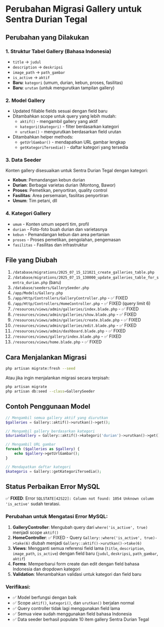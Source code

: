 # Perubahan Migrasi Gallery untuk Sentra Durian Tegal

## Perubahan yang Dilakukan

### 1. Struktur Tabel Gallery (Bahasa Indonesia)

-   `title` → `judul`
-   `description` → `deskripsi`
-   `image_path` → `path_gambar`
-   `is_active` → `aktif`
-   **Baru**: `kategori` (umum, durian, kebun, proses, fasilitas)
-   **Baru**: `urutan` (untuk mengurutkan tampilan gallery)

### 2. Model Gallery

-   Updated fillable fields sesuai dengan field baru
-   Ditambahkan scope untuk query yang lebih mudah:
    -   `aktif()` - mengambil gallery yang aktif
    -   `kategori($kategori)` - filter berdasarkan kategori
    -   `urutkan()` - mengurutkan berdasarkan field urutan
-   Ditambahkan helper methods:
    -   `getUrlGambar()` - mendapatkan URL gambar lengkap
    -   `getKategoriTersedia()` - daftar kategori yang tersedia

### 3. Data Seeder

Konten gallery disesuaikan untuk Sentra Durian Tegal dengan kategori:

-   **Kebun**: Pemandangan kebun durian
-   **Durian**: Berbagai varietas durian (Montong, Bawor)
-   **Proses**: Pemetikan, penyortiran, quality control
-   **Fasilitas**: Area persemaian, fasilitas penyortiran
-   **Umum**: Tim petani, dll

### 4. Kategori Gallery

-   `umum` - Konten umum seperti tim, profil
-   `durian` - Foto-foto buah durian dan varietasnya
-   `kebun` - Pemandangan kebun dan area pertanian
-   `proses` - Proses pemetikan, pengolahan, pengemasan
-   `fasilitas` - Fasilitas dan infrastruktur

## File yang Diubah

1. `/database/migrations/2025_07_15_121021_create_galleries_table.php`
2. `/database/migrations/2025_07_15_130000_update_galleries_table_for_sentra_durian.php` (baru)
3. `/database/seeders/GallerySeeder.php`
4. `/app/Models/Gallery.php`
5. `/app/Http/Controllers/GalleryController.php` - ✅ FIXED
6. `/app/Http/Controllers/HomeController.php` - ✅ FIXED (query limit 6)
7. `/resources/views/admin/galleries/index.blade.php` - ✅ FIXED
8. `/resources/views/admin/galleries/show.blade.php` - ✅ FIXED
9. `/resources/views/admin/galleries/create.blade.php` - ✅ FIXED
10. `/resources/views/admin/galleries/edit.blade.php` - ✅ FIXED
11. `/resources/views/admin/dashboard.blade.php` - ✅ FIXED
12. `/resources/views/gallery/index.blade.php` - ✅ FIXED
13. `/resources/views/home.blade.php` - ✅ FIXED

## Cara Menjalankan Migrasi

```bash
php artisan migrate:fresh --seed
```

Atau jika ingin menjalankan migrasi secara terpisah:

```bash
php artisan migrate
php artisan db:seed --class=GallerySeeder
```

## Contoh Penggunaan Model

```php
// Mengambil semua gallery aktif yang diurutkan
$galleries = Gallery::aktif()->urutkan()->get();

// Mengambil gallery berdasarkan kategori
$durianGallery = Gallery::aktif()->kategori('durian')->urutkan()->get();

// Mengambil URL gambar
foreach ($galleries as $gallery) {
    echo $gallery->getUrlGambar();
}

// Mendapatkan daftar kategori
$kategoris = Gallery::getKategoriTersedia();
```

## Status Perbaikan Error MySQL

✅ **FIXED**: Error `SQLSTATE[42S22]: Column not found: 1054 Unknown column 'is_active'` sudah teratasi.

### Perubahan untuk Mengatasi Error MySQL:

1. **GalleryController**: Mengubah query dari `where('is_active', true)` menjadi scope `aktif()`
2. **HomeController**: ✅ FIXED - Query `Gallery::where('is_active', true)->take(6)` diubah menjadi `Gallery::aktif()->urutkan()->take(6)`
3. **Views**: Mengganti semua referensi field lama (`title`, `description`, `image_path`, `is_active`) dengan field baru (`judul`, `deskripsi`, `path_gambar`, `aktif`)
4. **Forms**: Memperbarui form create dan edit dengan field bahasa Indonesia dan dropdown kategori
5. **Validation**: Menambahkan validasi untuk kategori dan field baru

### Verifikasi:

-   ✅ Model berfungsi dengan baik
-   ✅ Scope `aktif()`, `kategori()`, dan `urutkan()` berjalan normal
-   ✅ Query controller tidak lagi menggunakan field lama
-   ✅ Semua view sudah menggunakan field bahasa Indonesia
-   ✅ Data seeder berhasil populate 10 item gallery Sentra Durian Tegal
